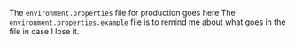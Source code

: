 The `environment.properties` file for production goes here
The `environment.properties.example` file is to remind me about what goes in the file in case I lose it.

